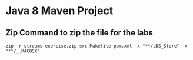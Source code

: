 # Java 8 Maven Project 

## Zip Command to zip the file for the labs

```
zip -r streams-exercise.zip src Makefile pom.xml -x "**/.DS_Store" -x "**/__MACOSX"
```